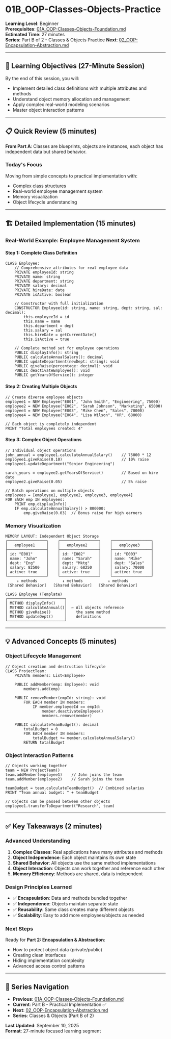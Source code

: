# 01B_OOP-Classes-Objects-Practice

**Learning Level**: Beginner  
**Prerequisites**: [01A_OOP-Classes-Objects-Foundation.md](01A_OOP-Classes-Objects-Foundation.md)  
**Estimated Time**: 27 minutes  
**Series**: Part B of 2 - Classes & Objects Practice
**Next**: [02_OOP-Encapsulation-Abstraction.md](02_OOP-Encapsulation-Abstraction.md)

---

## 🎯 Learning Objectives (27-Minute Session)

By the end of this session, you will:

- Implement detailed class definitions with multiple attributes and methods
- Understand object memory allocation and management
- Apply complex real-world modeling scenarios
- Master object interaction patterns

---

## 📋 Quick Review (5 minutes)

**From Part A**: Classes are blueprints, objects are instances, each object has independent data but shared behavior.

### **Today's Focus**

Moving from simple concepts to practical implementation with:

- Complex class structures
- Real-world employee management system
- Memory visualization
- Object lifecycle understanding

---

## 🏗️ Detailed Implementation (15 minutes)

### **Real-World Example: Employee Management System**

#### Step 1: Complete Class Definition

```pseudocode
CLASS Employee:
    // Comprehensive attributes for real employee data
    PRIVATE employeeId: string
    PRIVATE name: string
    PRIVATE department: string
    PRIVATE salary: decimal
    PRIVATE hireDate: date
    PRIVATE isActive: boolean
    
    // Constructor with full initialization
    CONSTRUCTOR Employee(id: string, name: string, dept: string, sal: decimal):
        this.employeeId = id
        this.name = name
        this.department = dept
        this.salary = sal
        this.hireDate = getCurrentDate()
        this.isActive = true
    
    // Complete method set for employee operations
    PUBLIC displayInfo(): string
    PUBLIC calculateAnnualSalary(): decimal
    PUBLIC updateDepartment(newDept: string): void
    PUBLIC giveRaise(percentage: decimal): void
    PUBLIC deactivateEmployee(): void
    PUBLIC getYearsOfService(): integer
```

#### Step 2: Creating Multiple Objects

```pseudocode
// Create diverse employee objects
employee1 = NEW Employee("E001", "John Smith", "Engineering", 75000)
employee2 = NEW Employee("E002", "Sarah Johnson", "Marketing", 65000)
employee3 = NEW Employee("E003", "Mike Chen", "Sales", 70000)
employee4 = NEW Employee("E004", "Lisa Wilson", "HR", 68000)

// Each object is completely independent
PRINT "Total employees created: 4"
```

#### Step 3: Complex Object Operations

```pseudocode
// Individual object operations
john_annual = employee1.calculateAnnualSalary()    // 75000 * 12
employee1.giveRaise(0.10)                          // 10% raise
employee1.updateDepartment("Senior Engineering")

sarah_years = employee2.getYearsOfService()        // Based on hire date
employee2.giveRaise(0.05)                          // 5% raise

// Batch operations on multiple objects
employees = [employee1, employee2, employee3, employee4]
FOR EACH emp IN employees:
    PRINT emp.displayInfo()
    IF emp.calculateAnnualSalary() > 800000:
        emp.giveRaise(0.03)  // Bonus raise for high earners
```

### **Memory Visualization**

```text
MEMORY LAYOUT: Independent Object Storage
┌─────────────────┐    ┌─────────────────┐    ┌─────────────────┐
│   employee1     │    │   employee2     │    │   employee3     │
├─────────────────┤    ├─────────────────┤    ├─────────────────┤
│ id: "E001"      │    │ id: "E002"      │    │ id: "E003"      │
│ name: "John"    │    │ name: "Sarah"   │    │ name: "Mike"    │
│ dept: "Eng"     │    │ dept: "Mktg"    │    │ dept: "Sales"   │
│ salary: 82500   │    │ salary: 68250   │    │ salary: 70000   │
│ active: true    │    │ active: true    │    │ active: true    │
└─────────────────┘    └─────────────────┘    └─────────────────┘
     ↓ methods           ↓ methods           ↓ methods
 [Shared Behavior]   [Shared Behavior]   [Shared Behavior]

CLASS Employee (Template)
┌─────────────────────────┐
│ METHOD displayInfo()    │
│ METHOD calculateAnnual()│  ← All objects reference
│ METHOD giveRaise()      │    the same method
│ METHOD updateDept()     │    definitions
└─────────────────────────┘
```

---

## 💡 Advanced Concepts (5 minutes)

### **Object Lifecycle Management**

```pseudocode
// Object creation and destruction lifecycle
CLASS ProjectTeam:
    PRIVATE members: List<Employee>
    
    PUBLIC addMember(emp: Employee): void
        members.add(emp)
    
    PUBLIC removeMember(empId: string): void
        FOR EACH member IN members:
            IF member.employeeId == empId:
                member.deactivateEmployee()
                members.remove(member)
                
    PUBLIC calculateTeamBudget(): decimal
        totalBudget = 0
        FOR EACH member IN members:
            totalBudget += member.calculateAnnualSalary()
        RETURN totalBudget
```

### **Object Interaction Patterns**

```pseudocode
// Objects working together
team = NEW ProjectTeam()
team.addMember(employee1)    // John joins the team
team.addMember(employee2)    // Sarah joins the team

teamBudget = team.calculateTeamBudget()  // Combined salaries
PRINT "Team annual budget: " + teamBudget

// Objects can be passed between other objects
employee1.transferToDepartment("Research", team)
```

---

## ✅ Key Takeaways (2 minutes)

### **Advanced Understanding**

1. **Complex Classes**: Real applications have many attributes and methods
2. **Object Independence**: Each object maintains its own state
3. **Shared Behavior**: All objects use the same method implementations
4. **Object Interaction**: Objects can work together and reference each other
5. **Memory Efficiency**: Methods are shared, data is independent

### **Design Principles Learned**

- ✅ **Encapsulation**: Data and methods bundled together
- ✅ **Independence**: Objects maintain separate state
- ✅ **Reusability**: Same class creates many different objects
- ✅ **Scalability**: Easy to add more employees/objects as needed

### **Next Steps**

Ready for **Part 2: Encapsulation & Abstraction**:

- How to protect object data (private/public)
- Creating clean interfaces
- Hiding implementation complexity
- Advanced access control patterns

---

## 🔗 Series Navigation

- **Previous**: [01A_OOP-Classes-Objects-Foundation.md](01A_OOP-Classes-Objects-Foundation.md)
- **Current**: Part B - Practical Implementation ✅
- **Next**: [02_OOP-Encapsulation-Abstraction.md](02_OOP-Encapsulation-Abstraction.md)
- **Series**: Classes & Objects (Part B of 2)

**Last Updated**: September 10, 2025  
**Format**: 27-minute focused learning segment
